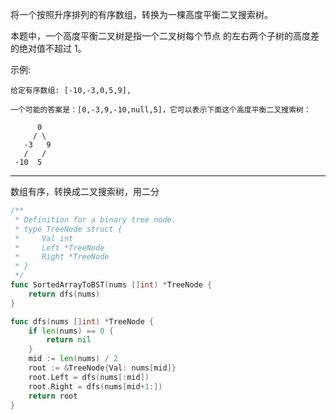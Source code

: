 将一个按照升序排列的有序数组，转换为一棵高度平衡二叉搜索树。

本题中，一个高度平衡二叉树是指一个二叉树每个节点 的左右两个子树的高度差的绝对值不超过 1。

示例:

```case
给定有序数组: [-10,-3,0,5,9],

一个可能的答案是：[0,-3,9,-10,null,5]，它可以表示下面这个高度平衡二叉搜索树：

      0
     / \
   -3   9
   /   /
 -10  5
```

---

数组有序，转换成二叉搜索树，用二分

```go
/**
 * Definition for a binary tree node.
 * type TreeNode struct {
 *     Val int
 *     Left *TreeNode
 *     Right *TreeNode
 * }
 */
func SortedArrayToBST(nums []int) *TreeNode {
	return dfs(nums)
}

func dfs(nums []int) *TreeNode {
	if len(nums) == 0 {
		return nil
	}
	mid := len(nums) / 2
	root := &TreeNode{Val: nums[mid]}
	root.Left = dfs(nums[:mid])
	root.Right = dfs(nums[mid+1:])
	return root
}
```
